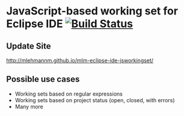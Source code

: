 JavaScript-based working set for Eclipse IDE [![Build Status](https://secure.travis-ci.org/mlehmannm/mlm-eclipse-ide-jsworkingset.png?branch=master)](http://travis-ci.org/mlehmannm/mlm-eclipse-ide-jsworkingset)
========================================

Update Site
-----------

http://mlehmannm.github.io/mlm-eclipse-ide-jsworkingset/

Possible use cases
------------------

* Working sets based on regular expressions
* Working sets based on project status (open, closed, with errors)
* Many more
